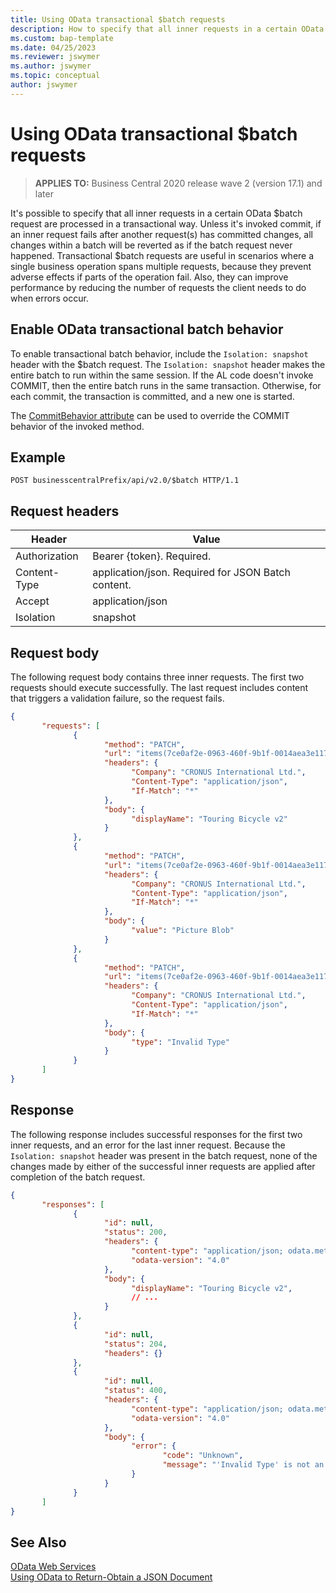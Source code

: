 ```yaml
---
title: Using OData transactional $batch requests
description: How to specify that all inner requests in a certain OData $batch request are processed in a transactional way in Business Central.
ms.custom: bap-template
ms.date: 04/25/2023
ms.reviewer: jswymer
ms.author: jswymer
ms.topic: conceptual
author: jswymer
---
```


# Using OData transactional $batch requests

> **APPLIES TO:** Business Central 2020 release wave 2 (version 17.1) and later

It's possible to specify that all inner requests in a certain OData $batch request are processed in a transactional way. Unless it's invoked commit, if an inner request fails after another request(s) has committed changes, all changes within a batch will be reverted as if the batch request never happened. Transactional $batch requests are useful in scenarios where a single business operation spans multiple requests, because they prevent adverse effects if parts of the operation fail. Also, they can improve performance by reducing the number of requests the client needs to do when errors occur.

## Enable OData transactional batch behavior

To enable transactional batch behavior, include the `Isolation: snapshot` header with the $batch request. The `Isolation: snapshot` header makes the entire batch to run within the same session. If the AL code doesn't invoke COMMIT, then the entire batch runs in the same transaction. Otherwise, for each commit, the transaction is committed, and a new one is started. 

The [CommitBehavior attribute](../developer/attributes/devenv-commitbehavior-attribute.md) can be used to override the COMMIT behavior of the invoked method.

## Example

```
POST businesscentralPrefix/api/v2.0/$batch HTTP/1.1
```

## Request headers

|Header|Value|
|------|-----|
|Authorization |   Bearer {token}. Required.|
|Content-Type   | application/json. Required for JSON Batch content.|
|Accept |  application/json|
|Isolation|snapshot|

## Request body

The following request body contains three inner requests. The first two requests should execute successfully. The last request  includes content that triggers a validation failure, so the request fails.

```json
{
       "requests": [
              {
                     "method": "PATCH",
                     "url": "items(7ce0af2e-0963-460f-9b1f-0014aea3e117)",
                     "headers": {
                           "Company": "CRONUS International Ltd.",
                           "Content-Type": "application/json",
                           "If-Match": "*"
                     },
                     "body": {
                           "displayName": "Touring Bicycle v2"
                     }
              },
              {
                     "method": "PATCH",
                     "url": "items(7ce0af2e-0963-460f-9b1f-0014aea3e117)/picture(7ce0af2e-0963-460f-9b1f-0014aea3e117)/contentValue",
                     "headers": {
                           "Company": "CRONUS International Ltd.",
                           "Content-Type": "application/json",
                           "If-Match": "*"
                     },
                     "body": {
                           "value": "Picture Blob"
                     }
              },      
              {
                     "method": "PATCH",
                     "url": "items(7ce0af2e-0963-460f-9b1f-0014aea3e117)",
                     "headers": {
                           "Company": "CRONUS International Ltd.",
                           "Content-Type": "application/json",
                           "If-Match": "*"
                     },
                     "body": {
                           "type": "Invalid Type"
                     }
              }
       ]
}
```

## Response

The following response includes successful responses for the first two inner requests, and an error for the last inner request. Because the `Isolation: snapshot` header was present in the batch request, none of the changes made by either of the successful inner requests are applied after completion of the batch request.

```json
{
       "responses": [
              {
                     "id": null,
                     "status": 200,
                     "headers": {
                           "content-type": "application/json; odata.metadata=minimal",
                           "odata-version": "4.0"
                     },
                     "body": {
                           "displayName": "Touring Bicycle v2",
                           // ...
                     }
              },
              {
                     "id": null,
                     "status": 204,
                     "headers": {}
              },
              {
                     "id": null,
                     "status": 400,
                     "headers": {
                           "content-type": "application/json; odata.metadata=minimal",
                           "odata-version": "4.0"
                     },
                     "body": {
                           "error": {
                                  "code": "Unknown",
                                  "message": "'Invalid Type' is not an option. The existing options are: Inventory,Service,Non-Inventory  CorrelationId:  x."
                           }
                     }
              }
       ]
}
```
  
  
## See Also  
 [OData Web Services](OData-Web-Services.md)   
 [Using OData to Return-Obtain a JSON Document](return-obtain-json-document.md)   
